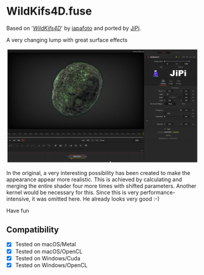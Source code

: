 # WildKifs4D.fuse


Based on '_[WildKifs4D](https://www.shadertoy.com/view/wttBzM)_' by [iapafoto](https://www.shadertoy.com/user/iapafoto) and ported by [JiPi](../../Site/Profiles/JiPi.md).

A very changing lump with great surface effects

[![Wildkif4D](WildKifs4D.png)](WildKifs4D.fuse)

In the original, a very interesting possibility has been created to make the appearance appear more realistic. This is achieved by calculating and merging the entire shader four more times with shifted parameters. Another kernel would be necessary for this. Since this is very performance-intensive, it was omitted here. He already looks very good :-)


Have fun


## Compatibility
- [x] Tested on macOS/Metal
- [x] Tested on macOS/OpenCL
- [x] Tested on Windows/Cuda
- [x] Tested on Windows/OpenCL
